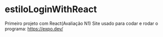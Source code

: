 # estiloLoginWithReact
Primeiro projeto com React(Avaliação N1)
Site usado para codar e rodar o programa:
https://expo.dev/

